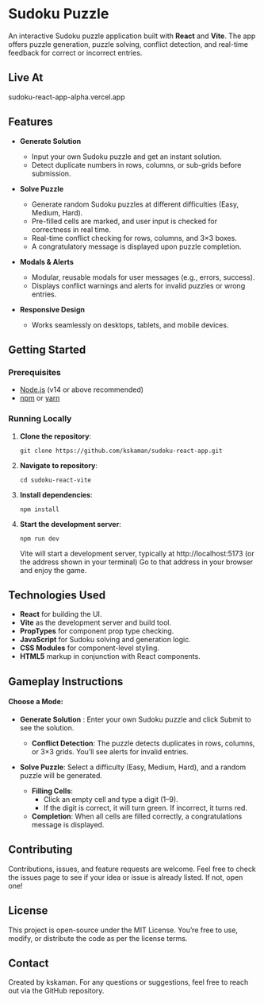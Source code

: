 # Sudoku Puzzle

An interactive Sudoku puzzle application built with **React** and **Vite**. The app offers puzzle generation, puzzle solving, conflict detection, and real-time feedback for correct or incorrect entries. 

## Live At
sudoku-react-app-alpha.vercel.app

## Features

- **Generate Solution**  
  - Input your own Sudoku puzzle and get an instant solution.
  - Detect duplicate numbers in rows, columns, or sub-grids before submission.

- **Solve Puzzle**  
  - Generate random Sudoku puzzles at different difficulties (Easy, Medium, Hard).
  - Pre-filled cells are marked, and user input is checked for correctness in real time.
  - Real-time conflict checking for rows, columns, and 3×3 boxes.
  - A congratulatory message is displayed upon puzzle completion.

- **Modals & Alerts**  
  - Modular, reusable modals for user messages (e.g., errors, success).
  - Displays conflict warnings and alerts for invalid puzzles or wrong entries.

- **Responsive Design**  
  - Works seamlessly on desktops, tablets, and mobile devices.

## Getting Started

### Prerequisites

- [Node.js](https://nodejs.org/) (v14 or above recommended)
- [npm](https://www.npmjs.com/) or [yarn](https://yarnpkg.com/)

### Running Locally

1. **Clone the repository**:
   ```
   git clone https://github.com/kskaman/sudoku-react-app.git
   ```

2. **Navigate to repository**:
   ```
   cd sudoku-react-vite
   ```
   
3. **Install dependencies**:
   ```
   npm install
   ```
4. **Start the development server**:
   ```
   npm run dev
   ```
    Vite will start a development server, typically at http://localhost:5173 (or the address shown in your terminal) Go to that address in your browser and enjoy the game.



## Technologies Used
- **React** for building the UI.
- **Vite** as the development server and build tool.
- **PropTypes** for component prop type checking.
- **JavaScript** for Sudoku solving and generation logic.
- **CSS Modules** for component-level styling.
- **HTML5** markup in conjunction with React components.

## Gameplay Instructions

#### Choose a Mode:
- **Generate Solution** : Enter your own Sudoku puzzle and click Submit to see the solution.
  - **Conflict Detection**: The puzzle detects duplicates in rows, columns, or 3×3 grids. You’ll see alerts for invalid entries.
    
- **Solve Puzzle**: Select a difficulty (Easy, Medium, Hard), and a random puzzle will be generated.
  - **Filling Cells**:
    - Click an empty cell and type a digit (1–9).
    - If the digit is correct, it will turn green. If incorrect, it turns red.
  - **Completion**: When all cells are filled correctly, a congratulations message is displayed.

## Contributing
Contributions, issues, and feature requests are welcome. Feel free to check the issues page to see if your idea or issue is already listed. If not, open one!

## License
This project is open-source under the MIT License. You’re free to use, modify, or distribute the code as per the license terms.

## Contact
Created by kskaman. For any questions or suggestions, feel free to reach out via the GitHub repository.
